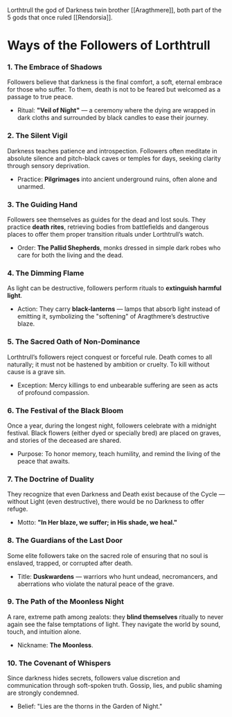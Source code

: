 Lorthtrull the god of Darkness twin brother [[Aragthmere]], both part of the 5 gods that once ruled [[Rendorsia]].

# Ways of the Followers of Lorthtrull

### 1. **The Embrace of Shadows**

Followers believe that darkness is the final comfort, a soft, eternal embrace for those who suffer. To them, death is not to be feared but welcomed as a passage to true peace.

- Ritual: **"Veil of Night"** — a ceremony where the dying are wrapped in dark cloths and surrounded by black candles to ease their journey.
    

### 2. **The Silent Vigil**

Darkness teaches patience and introspection. Followers often meditate in absolute silence and pitch-black caves or temples for days, seeking clarity through sensory deprivation.

- Practice: **Pilgrimages** into ancient underground ruins, often alone and unarmed.
    

### 3. **The Guiding Hand**

Followers see themselves as guides for the dead and lost souls. They practice **death rites**, retrieving bodies from battlefields and dangerous places to offer them proper transition rituals under Lorthtrull’s watch.

- Order: **The Pallid Shepherds**, monks dressed in simple dark robes who care for both the living and the dead.
    

### 4. **The Dimming Flame**

As light can be destructive, followers perform rituals to **extinguish harmful light**.

- Action: They carry **black-lanterns** — lamps that absorb light instead of emitting it, symbolizing the "softening" of Aragthmere’s destructive blaze.
    

### 5. **The Sacred Oath of Non-Dominance**

Lorthtrull’s followers reject conquest or forceful rule. Death comes to all naturally; it must not be hastened by ambition or cruelty. To kill without cause is a grave sin.

- Exception: Mercy killings to end unbearable suffering are seen as acts of profound compassion.
    

### 6. **The Festival of the Black Bloom**

Once a year, during the longest night, followers celebrate with a midnight festival. Black flowers (either dyed or specially bred) are placed on graves, and stories of the deceased are shared.

- Purpose: To honor memory, teach humility, and remind the living of the peace that awaits.
    

### 7. **The Doctrine of Duality**

They recognize that even Darkness and Death exist because of the Cycle — without Light (even destructive), there would be no Darkness to offer refuge.

- Motto: **"In Her blaze, we suffer; in His shade, we heal."**
    

### 8. **The Guardians of the Last Door**

Some elite followers take on the sacred role of ensuring that no soul is enslaved, trapped, or corrupted after death.

- Title: **Duskwardens** — warriors who hunt undead, necromancers, and aberrations who violate the natural peace of the grave.
    

### 9. **The Path of the Moonless Night**

A rare, extreme path among zealots: they **blind themselves** ritually to never again see the false temptations of light. They navigate the world by sound, touch, and intuition alone.

- Nickname: **The Moonless**.
    

### 10. **The Covenant of Whispers**

Since darkness hides secrets, followers value discretion and communication through soft-spoken truth. Gossip, lies, and public shaming are strongly condemned.

- Belief: "Lies are the thorns in the Garden of Night."